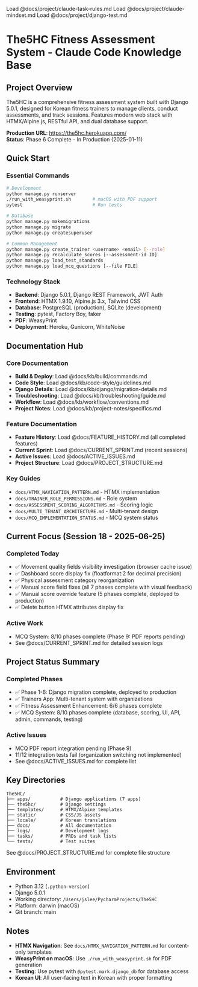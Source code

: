 Load @docs/project/claude-task-rules.md
Load @docs/project/claude-mindset.md
Load @docs/project/django-test.md

# The5HC Fitness Assessment System - Claude Code Knowledge Base

## Project Overview

The5HC is a comprehensive fitness assessment system built with Django 5.0.1, designed for Korean fitness trainers to manage clients, conduct assessments, and track sessions. Features modern web stack with HTMX/Alpine.js, RESTful API, and dual database support.

**Production URL**: https://the5hc.herokuapp.com/  
**Status**: Phase 6 Complete - In Production (2025-01-11)

## Quick Start

### Essential Commands

```bash
# Development
python manage.py runserver
./run_with_weasyprint.sh        # macOS with PDF support
pytest                          # Run tests

# Database
python manage.py makemigrations
python manage.py migrate
python manage.py createsuperuser

# Common Management
python manage.py create_trainer <username> <email> [--role]
python manage.py recalculate_scores [--assessment-id ID]
python manage.py load_test_standards
python manage.py load_mcq_questions [--file FILE]
```

### Technology Stack
- **Backend**: Django 5.0.1, Django REST Framework, JWT Auth
- **Frontend**: HTMX 1.9.10, Alpine.js 3.x, Tailwind CSS  
- **Database**: PostgreSQL (production), SQLite (development)
- **Testing**: pytest, Factory Boy, faker
- **PDF**: WeasyPrint
- **Deployment**: Heroku, Gunicorn, WhiteNoise

## Documentation Hub

### Core Documentation
- **Build & Deploy**: Load @docs/kb/build/commands.md
- **Code Style**: Load @docs/kb/code-style/guidelines.md
- **Django Details**: Load @docs/kb/django/migration-details.md
- **Troubleshooting**: Load @docs/kb/troubleshooting/guide.md
- **Workflow**: Load @docs/kb/workflow/conventions.md
- **Project Notes**: Load @docs/kb/project-notes/specifics.md

### Feature Documentation
- **Feature History**: Load @docs/FEATURE_HISTORY.md (all completed features)
- **Current Sprint**: Load @docs/CURRENT_SPRINT.md (recent sessions)
- **Active Issues**: Load @docs/ACTIVE_ISSUES.md
- **Project Structure**: Load @docs/PROJECT_STRUCTURE.md

### Key Guides
- `docs/HTMX_NAVIGATION_PATTERN.md` - HTMX implementation
- `docs/TRAINER_ROLE_PERMISSIONS.md` - Role system
- `docs/ASSESSMENT_SCORING_ALGORITHMS.md` - Scoring logic
- `docs/MULTI_TENANT_ARCHITECTURE.md` - Multi-tenant design
- `docs/MCQ_IMPLEMENTATION_STATUS.md` - MCQ system status

## Current Focus (Session 18 - 2025-06-25)

### Completed Today
- ✅ Movement quality fields visibility investigation (browser cache issue)
- ✅ Dashboard score display fix (floatformat:2 for decimal precision)
- ✅ Physical assessment category reorganization
- ✅ Manual score field fixes (all 7 phases complete with visual feedback)
- ✅ Manual score override feature (5 phases complete, deployed to production)
- ✅ Delete button HTMX attributes display fix

### Active Work
- MCQ System: 8/10 phases complete (Phase 9: PDF reports pending)
- See @docs/CURRENT_SPRINT.md for detailed session logs

## Project Status Summary

### Completed Phases
- ✅ Phase 1-6: Django migration complete, deployed to production
- ✅ Trainers App: Multi-tenant system with organizations
- ✅ Fitness Assessment Enhancement: 6/6 phases complete
- ✅ MCQ System: 8/10 phases complete (database, scoring, UI, API, admin, commands, testing)

### Active Issues
- MCQ PDF report integration pending (Phase 9)
- 11/12 integration tests fail (organization switching not implemented)
- See @docs/ACTIVE_ISSUES.md for complete list

## Key Directories

```
The5HC/
├── apps/           # Django applications (7 apps)
├── the5hc/         # Django settings
├── templates/      # HTMX/Alpine templates  
├── static/         # CSS/JS assets
├── locale/         # Korean translations
├── docs/           # All documentation
├── logs/           # Development logs
├── tasks/          # PRDs and task lists
└── tests/          # Test suites
```

See @docs/PROJECT_STRUCTURE.md for complete file structure

## Environment

- Python 3.12 (`.python-version`)
- Django 5.0.1
- Working directory: `/Users/jslee/PycharmProjects/The5HC`
- Platform: darwin (macOS)
- Git branch: main

## Notes

- **HTMX Navigation**: See `docs/HTMX_NAVIGATION_PATTERN.md` for content-only templates
- **WeasyPrint on macOS**: Use `./run_with_weasyprint.sh` for PDF generation
- **Testing**: Use pytest with `@pytest.mark.django_db` for database access
- **Korean UI**: All user-facing text in Korean with proper formatting